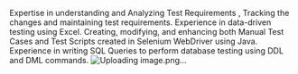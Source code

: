 Expertise in understanding and Analyzing Test Requirements , Tracking the changes and maintaining test requirements.
Experience in  data-driven testing using Excel.
Creating, modifying, and enhancing both Manual Test Cases and Test Scripts created in Selenium WebDriver using Java.
Experience in writing  SQL Queries to perform database testing using DDL and DML commands.
![Uploading image.png…]()
